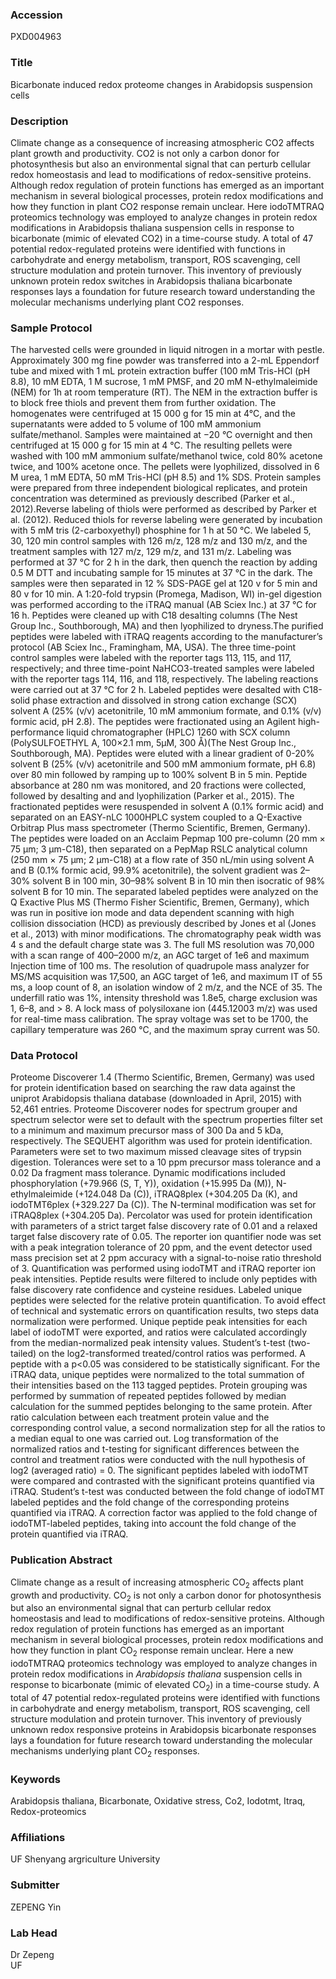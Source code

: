 ### Accession
PXD004963

### Title
Bicarbonate induced redox proteome changes in Arabidopsis suspension cells

### Description
Climate change as a consequence of increasing atmospheric CO2 affects plant growth and productivity. CO2 is not only a carbon donor for photosynthesis but also an environmental signal that can perturb cellular redox homeostasis and lead to modifications of redox-sensitive proteins. Although redox regulation of protein functions has emerged as an important mechanism in several biological processes, protein redox modifications and how they function in plant CO2 response remain unclear. Here iodoTMTRAQ proteomics technology was employed to analyze changes in protein redox modifications in Arabidopsis thaliana suspension cells in response to bicarbonate (mimic of elevated CO2) in a time-course study. A total of 47 potential redox-regulated proteins were identified with functions in carbohydrate and energy metabolism, transport, ROS scavenging, cell structure modulation and protein turnover. This inventory of previously unknown protein redox switches in Arabidopsis thaliana bicarbonate responses lays a foundation for future research toward understanding the molecular mechanisms underlying plant CO2 responses.

### Sample Protocol
The harvested cells were grounded in liquid nitrogen in a mortar with pestle. Approximately 300 mg fine powder was transferred into a 2-mL Eppendorf tube and mixed with 1 mL protein extraction buffer (100 mM Tris-HCl (pH 8.8), 10 mM EDTA, 1 M sucrose, 1 mM PMSF, and 20 mM N-ethylmaleimide (NEM) for 1h at room temperature (RT). The NEM in the extraction buffer is to block free thiols and prevent them from further oxidation. The homogenates were centrifuged at 15 000 g for 15 min at 4°C, and the supernatants were added to 5 volume of 100 mM ammonium sulfate/methanol. Samples were maintained at −20 °C overnight and then centrifuged at 15 000 g for 15 min at 4 °C. The resulting pellets were washed with 100 mM ammonium sulfate/methanol twice, cold 80% acetone twice, and 100% acetone once. The pellets were lyophilized, dissolved in 6 M urea, 1 mM EDTA, 50 mM Tris-HCl (pH 8.5) and 1% SDS. Protein samples were prepared from three independent biological replicates, and protein concentration was determined as previously described (Parker et al., 2012).Reverse labeling of thiols were performed as described by Parker et al. (2012). Reduced thiols for reverse labeling were generated by incubation with 5 mM tris (2-carboxyethyl) phosphine for 1 h at 50 °C. We labeled 5, 30, 120 min control samples with 126 m/z, 128 m/z and 130 m/z, and the treatment samples with 127 m/z, 129 m/z, and 131 m/z. Labeling was performed at 37 °C for 2 h in the dark, then quench the reaction by adding 0.5 M DTT and incubating sample for 15 minutes at 37 °C in the dark. The samples were then separated in 12 % SDS-PAGE gel at 120 v for 5 min and 80 v for 10 min. A 1:20-fold trypsin (Promega, Madison, WI) in-gel digestion was performed according to the iTRAQ manual (AB Sciex Inc.) at 37 °C for 16 h. Peptides were cleaned up with C18 desalting columns (The Nest Group Inc., Southborough, MA) and then lyophilized to dryness.The purified peptides were labeled with iTRAQ reagents according to the manufacturer’s protocol (AB Sciex Inc., Framingham, MA, USA). The three time-point control samples were labeled with the reporter tags 113, 115, and 117, respectively; and three time-point NaHCO3-treated samples were labeled with the reporter tags 114, 116, and 118, respectively. The labeling reactions were carried out at 37 °C for 2 h. Labeled peptides were desalted with C18-solid phase extraction and dissolved in strong cation exchange (SCX) solvent A (25% (v/v) acetonitrile, 10 mM ammonium formate, and 0.1% (v/v) formic acid, pH 2.8). The peptides were fractionated using an Agilent high-performance liquid chromatographer (HPLC) 1260 with SCX column (PolySULFOETHYL A, 100×2.1 mm, 5μM, 300 Å)(The Nest Group Inc., Southborough, MA). Peptides were eluted with a linear gradient of 0-20% solvent B (25% (v/v) acetonitrile and 500 mM ammonium formate, pH 6.8) over 80 min followed by ramping up to 100% solvent B in 5 min. Peptide absorbance at 280 nm was monitored, and 20 fractions were collected, followed by desalting and and lyophilization (Parker et al., 2015). The fractionated peptides were resuspended in solvent A (0.1% formic acid) and separated on an EASY-nLC 1000HPLC system coupled to a Q-Exactive Orbitrap Plus mass spectrometer (Thermo Scientific, Bremen, Germany). The peptides were loaded on an Acclaim Pepmap 100 pre-column (20 mm × 75 μm; 3 μm-C18), then separated on a PepMap RSLC analytical column (250 mm × 75 μm; 2 μm-C18) at a flow rate of 350 nL/min using solvent A and B (0.1% formic acid, 99.9% acetonitrile), the solvent gradient was 2–30% solvent B in 100 min, 30–98% solvent B in 10 min then isocratic of 98% solvent B for 10 min. The separated labeled peptides were analyzed on the Q Exactive Plus MS (Thermo Fisher Scientific, Bremen, Germany), which was run in positive ion mode and data dependent scanning with high collision dissociation (HCD) as previously described by Jones et al (Jones et al., 2013) with minor modifications. The chromatography peak width was 4 s and the default charge state was 3. The full MS resolution was 70,000 with a scan range of 400–2000 m/z, an AGC target of 1e6 and maximum Injection time of 100 ms. The resolution of quadrupole mass analyzer for MS/MS acquisition was 17,500, an AGC target of 1e6, and maximum IT of 55 ms, a loop count of 8, an isolation window of 2 m/z, and the NCE of 35. The underfill ratio was 1%, intensity threshold was 1.8e5, charge exclusion was 1, 6–8, and > 8. A lock mass of polysiloxane ion (445.12003 m/z) was used for real-time mass calibration. The spray voltage was set to be 1700, the capillary temperature was 260 °C, and the maximum spray current was 50.

### Data Protocol
Proteome Discoverer 1.4 (Thermo Scientific, Bremen, Germany) was used for protein identification based on searching the raw data against the uniprot Arabidopsis thaliana database (downloaded in April, 2015) with 52,461 entries.  Proteome Discoverer nodes for spectrum grouper and spectrum selector were set to default with the spectrum properties filter set to a minimum and maximum precursor mass of 300 Da and 5 kDa, respectively. The SEQUEHT algorithm was used for protein identification. Parameters were set to two maximum missed cleavage sites of trypsin digestion. Tolerances were set to a 10 ppm precursor mass tolerance and a 0.02 Da fragment mass tolerance. Dynamic modifications included phosphorylation (+79.966 (S, T, Y)), oxidation (+15.995 Da (M)), N-ethylmaleimide (+124.048 Da (C)), iTRAQ8plex (+304.205 Da (K), and iodoTMT6plex (+329.227 Da (C)). The N-terminal modification was set for iTRAQ8plex (+304.205 Da). Percolator was used for protein identification with parameters of a strict target false discovery rate of 0.01 and a relaxed target false discovery rate of 0.05. The reporter ion quantifier node was set with a peak integration tolerance of 20 ppm, and the event detector used mass precision set at 2 ppm accuracy with a signal-to-noise ratio threshold of 3. Quantification was performed using iodoTMT and iTRAQ reporter ion peak intensities. Peptide results were filtered to include only peptides with false discovery rate confidence and cysteine residues. Labeled unique peptides were selected for the relative protein quantification. To avoid effect of technical and systematic errors on quantification results, two steps data normalization were performed. Unique peptide peak intensities for each label of iodoTMT were exported, and ratios were calculated accordingly from the median-normalized peak intensity values. Student’s t-test (two-tailed) on the log2-transformed treated/control ratios was performed. A peptide with a p<0.05 was considered to be statistically significant. For the iTRAQ data, unique peptides were normalized to the total summation of their intensities based on the 113 tagged peptides. Protein grouping was performed by summation of repeated peptides followed by median calculation for the summed peptides belonging to the same protein. After ratio calculation between each treatment protein value and the corresponding control value, a second normalization step for all the ratios to a median equal to one was carried out. Log transformation of the normalized ratios and t-testing for significant differences between the control and treatment ratios were conducted with the null hypothesis of log2 (averaged ratio) = 0. The significant peptides labeled with iodoTMT were compared and contrasted with the significant proteins quantified via iTRAQ. Student’s t-test was conducted between the fold change of iodoTMT labeled peptides and the fold change of the corresponding proteins quantified via iTRAQ. A correction factor was applied to the fold change of iodoTMT-labeled peptides, taking into account the fold change of the protein quantified via iTRAQ.

### Publication Abstract
Climate change as a result of increasing atmospheric CO<sub>2</sub> affects plant growth and productivity. CO<sub>2</sub> is not only a carbon donor for photosynthesis but also an environmental signal that can perturb cellular redox homeostasis and lead to modifications of redox-sensitive proteins. Although redox regulation of protein functions has emerged as an important mechanism in several biological processes, protein redox modifications and how they function in plant CO<sub>2</sub> response remain unclear. Here a new iodoTMTRAQ proteomics technology was employed to analyze changes in protein redox modifications in <i>Arabidopsis thaliana</i> suspension cells in response to bicarbonate (mimic of elevated CO<sub>2</sub>) in a time-course study. A total of 47 potential redox-regulated proteins were identified with functions in carbohydrate and energy metabolism, transport, ROS scavenging, cell structure modulation and protein turnover. This inventory of previously unknown redox responsive proteins in Arabidopsis bicarbonate responses lays a foundation for future research toward understanding the molecular mechanisms underlying plant CO<sub>2</sub> responses.

### Keywords
Arabidopsis thaliana, Bicarbonate, Oxidative stress, Co2, Iodotmt, Itraq, Redox-proteomics

### Affiliations
UF
Shenyang argriculture University

### Submitter
ZEPENG Yin

### Lab Head
Dr Zepeng  
UF


